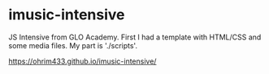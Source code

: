 # imusic-intensive

JS Intensive from GLO Academy.
First I had a template with HTML/CSS and some media files. My part is './scripts'.

https://ohrim433.github.io/imusic-intensive/
